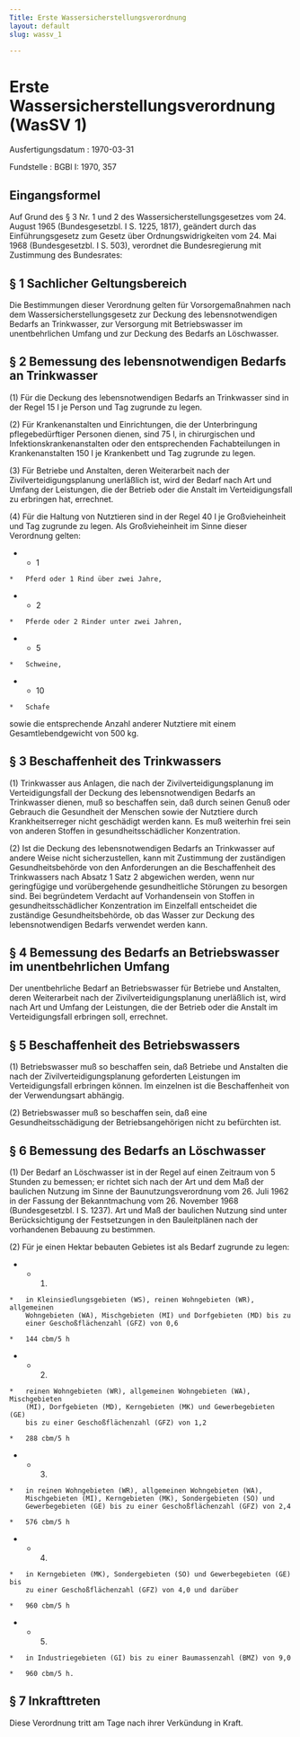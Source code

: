 ```yaml
---
Title: Erste Wassersicherstellungsverordnung
layout: default
slug: wassv_1

---
```


# Erste Wassersicherstellungsverordnung (WasSV 1)

Ausfertigungsdatum
:   1970-03-31

Fundstelle
:   BGBl I: 1970, 357



## Eingangsformel

Auf Grund des § 3 Nr. 1 und 2 des Wassersicherstellungsgesetzes vom
24\. August 1965 (Bundesgesetzbl. I S. 1225, 1817), geändert durch das
Einführungsgesetz zum Gesetz über Ordnungswidrigkeiten vom 24. Mai
1968 (Bundesgesetzbl. I S. 503), verordnet die Bundesregierung mit
Zustimmung des Bundesrates:


## § 1 Sachlicher Geltungsbereich

Die Bestimmungen dieser Verordnung gelten für Vorsorgemaßnahmen nach
dem Wassersicherstellungsgesetz zur Deckung des lebensnotwendigen
Bedarfs an Trinkwasser, zur Versorgung mit Betriebswasser im
unentbehrlichen Umfang und zur Deckung des Bedarfs an Löschwasser.


## § 2 Bemessung des lebensnotwendigen Bedarfs an Trinkwasser

(1) Für die Deckung des lebensnotwendigen Bedarfs an Trinkwasser sind
in der Regel 15 l je Person und Tag zugrunde zu legen.

(2) Für Krankenanstalten und Einrichtungen, die der Unterbringung
pflegebedürftiger Personen dienen, sind 75 l, in chirurgischen und
Infektionskrankenanstalten oder den entsprechenden Fachabteilungen in
Krankenanstalten 150 l je Krankenbett und Tag zugrunde zu legen.

(3) Für Betriebe und Anstalten, deren Weiterarbeit nach der
Zivilverteidigungsplanung unerläßlich ist, wird der Bedarf nach Art
und Umfang der Leistungen, die der Betrieb oder die Anstalt im
Verteidigungsfall zu erbringen hat, errechnet.

(4) Für die Haltung von Nutztieren sind in der Regel 40 l je
Großvieheinheit und Tag zugrunde zu legen. Als Großvieheinheit im
Sinne dieser Verordnung gelten:

*    *   1

    *   Pferd oder 1 Rind über zwei Jahre,


*    *   2

    *   Pferde oder 2 Rinder unter zwei Jahren,


*    *   5

    *   Schweine,


*    *   10

    *   Schafe



sowie die entsprechende Anzahl anderer Nutztiere mit einem
Gesamtlebendgewicht von 500 kg.


## § 3 Beschaffenheit des Trinkwassers

(1) Trinkwasser aus Anlagen, die nach der Zivilverteidigungsplanung im
Verteidigungsfall der Deckung des lebensnotwendigen Bedarfs an
Trinkwasser dienen, muß so beschaffen sein, daß durch seinen Genuß
oder Gebrauch die Gesundheit der Menschen sowie der Nutztiere durch
Krankheitserreger nicht geschädigt werden kann. Es muß weiterhin frei
sein von anderen Stoffen in gesundheitsschädlicher Konzentration.

(2) Ist die Deckung des lebensnotwendigen Bedarfs an Trinkwasser auf
andere Weise nicht sicherzustellen, kann mit Zustimmung der
zuständigen Gesundheitsbehörde von den Anforderungen an die
Beschaffenheit des Trinkwassers nach Absatz 1 Satz 2 abgewichen
werden, wenn nur geringfügige und vorübergehende gesundheitliche
Störungen zu besorgen sind. Bei begründetem Verdacht auf Vorhandensein
von Stoffen in gesundheitsschädlicher Konzentration im Einzelfall
entscheidet die zuständige Gesundheitsbehörde, ob das Wasser zur
Deckung des lebensnotwendigen Bedarfs verwendet werden kann.


## § 4 Bemessung des Bedarfs an Betriebswasser im unentbehrlichen Umfang

Der unentbehrliche Bedarf an Betriebswasser für Betriebe und
Anstalten, deren Weiterarbeit nach der Zivilverteidigungsplanung
unerläßlich ist, wird nach Art und Umfang der Leistungen, die der
Betrieb oder die Anstalt im Verteidigungsfall erbringen soll,
errechnet.


## § 5 Beschaffenheit des Betriebswassers

(1) Betriebswasser muß so beschaffen sein, daß Betriebe und Anstalten
die nach der Zivilverteidigungsplanung geforderten Leistungen im
Verteidigungsfall erbringen können. Im einzelnen ist die
Beschaffenheit von der Verwendungsart abhängig.

(2) Betriebswasser muß so beschaffen sein, daß eine
Gesundheitsschädigung der Betriebsangehörigen nicht zu befürchten ist.


## § 6 Bemessung des Bedarfs an Löschwasser

(1) Der Bedarf an Löschwasser ist in der Regel auf einen Zeitraum von
5 Stunden zu bemessen; er richtet sich nach der Art und dem Maß der
baulichen Nutzung im Sinne der Baunutzungsverordnung vom 26. Juli 1962
in der Fassung der Bekanntmachung vom 26. November 1968
(Bundesgesetzbl. I S. 1237). Art und Maß der baulichen Nutzung sind
unter Berücksichtigung der Festsetzungen in den Bauleitplänen nach der
vorhandenen Bebauung zu bestimmen.

(2) Für je einen Hektar bebauten Gebietes ist als Bedarf zugrunde zu
legen:

*    *   1.

    *   in Kleinsiedlungsgebieten (WS), reinen Wohngebieten (WR), allgemeinen
        Wohngebieten (WA), Mischgebieten (MI) und Dorfgebieten (MD) bis zu
        einer Geschoßflächenzahl (GFZ) von 0,6

    *   144 cbm/5 h


*    *   2.

    *   reinen Wohngebieten (WR), allgemeinen Wohngebieten (WA), Mischgebieten
        (MI), Dorfgebieten (MD), Kerngebieten (MK) und Gewerbegebieten (GE)
        bis zu einer Geschoßflächenzahl (GFZ) von 1,2

    *   288 cbm/5 h


*    *   3.

    *   in reinen Wohngebieten (WR), allgemeinen Wohngebieten (WA),
        Mischgebieten (MI), Kerngebieten (MK), Sondergebieten (SO) und
        Gewerbegebieten (GE) bis zu einer Geschoßflächenzahl (GFZ) von 2,4

    *   576 cbm/5 h


*    *   4.

    *   in Kerngebieten (MK), Sondergebieten (SO) und Gewerbegebieten (GE) bis
        zu einer Geschoßflächenzahl (GFZ) von 4,0 und darüber

    *   960 cbm/5 h


*    *   5.

    *   in Industriegebieten (GI) bis zu einer Baumassenzahl (BMZ) von 9,0

    *   960 cbm/5 h.





## § 7 Inkrafttreten

Diese Verordnung tritt am Tage nach ihrer Verkündung in Kraft.


